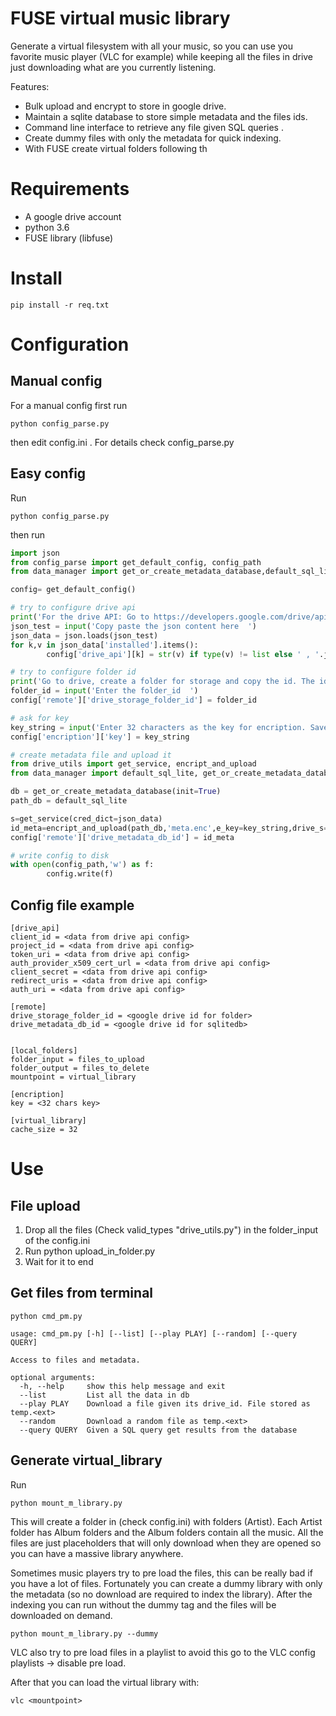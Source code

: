 # FUSE virtual music library

Generate a virtual filesystem with all your music, so you can use you favorite music player (VLC for example)
while keeping all the files in drive just downloading what are you currently listening.

Features:

* Bulk upload and encrypt to store in google drive.
* Maintain a sqlite database to store simple metadata and the files ids.
* Command line interface to retrieve any file given SQL queries .
* Create dummy files with only the metadata for quick indexing.
* With FUSE create virtual folders following th


# Requirements

* A google drive account
* python 3.6
* FUSE library (libfuse)

# Install
```
pip install -r req.txt
```

# Configuration

## Manual config
For a manual config first run
```
python config_parse.py
```
then edit config.ini . For details check config_parse.py


## Easy config

Run

```
python config_parse.py
```

then run

```python
import json
from config_parse import get_default_config, config_path
from data_manager import get_or_create_metadata_database,default_sql_lite

config= get_default_config()

# try to configure drive api
print('For the drive API: Go to https://developers.google.com/drive/api/v3/quickstart/python , Press "Enable the drive API" , "Download Client Configuration", Read the Json and paste it below')
json_test = input('Copy paste the json content here  ')
json_data = json.loads(json_test)
for k,v in json_data['installed'].items():
        config['drive_api'][k] = str(v) if type(v) != list else ' , '.join(v)

# try to configure folder id
print('Go to drive, create a folder for storage and copy the id. The id is in the URL https://drive.google.com/drive/folders/<FOLDER_ID>')
folder_id = input('Enter the folder_id  ')
config['remote']['drive_storage_folder_id'] = folder_id

# ask for key
key_string = input('Enter 32 characters as the key for encription. Save the key somewhere if you lose it you wont be able to access the virtualFiles.  ')
config['encription']['key'] = key_string

# create metadata file and upload it
from drive_utils import get_service, encript_and_upload
from data_manager import default_sql_lite, get_or_create_metadata_database

db = get_or_create_metadata_database(init=True)
path_db = default_sql_lite

s=get_service(cred_dict=json_data)
id_meta=encript_and_upload(path_db,'meta.enc',e_key=key_string,drive_s=s,parent_folder=folder_id)
config['remote']['drive_metadata_db_id'] = id_meta

# write config to disk
with open(config_path,'w') as f:
        config.write(f)

```

## Config file example


```
[drive_api]
client_id = <data from drive api config>
project_id = <data from drive api config>
token_uri = <data from drive api config>
auth_provider_x509_cert_url = <data from drive api config>
client_secret = <data from drive api config>
redirect_uris = <data from drive api config>
auth_uri = <data from drive api config>

[remote]
drive_storage_folder_id = <google drive id for folder>
drive_metadata_db_id = <google drive id for sqlitedb>


[local_folders]
folder_input = files_to_upload
folder_output = files_to_delete
mountpoint = virtual_library

[encription]
key = <32 chars key>

[virtual_library]
cache_size = 32
```


# Use

## File upload

1. Drop all the files (Check valid_types "drive_utils.py") in the folder_input of the config.ini
2. Run python upload_in_folder.py
3. Wait for it to end

## Get files from terminal
```
python cmd_pm.py
```

```
usage: cmd_pm.py [-h] [--list] [--play PLAY] [--random] [--query QUERY]

Access to files and metadata.

optional arguments:
  -h, --help     show this help message and exit
  --list         List all the data in db
  --play PLAY    Download a file given its drive_id. File stored as temp.<ext>
  --random       Download a random file as temp.<ext>
  --query QUERY  Given a SQL query get results from the database
```

## Generate virtual_library

Run
```
python mount_m_library.py
```
This will create a folder in <mountpoint> (check config.ini) with folders (Artist). Each Artist folder has Album folders and the Album folders contain all the music. All the files are just placeholders that will only download when they are opened so you can have a massive library anywhere.

Sometimes music players try to pre load the files, this can be really bad if you have a lot of files. Fortunately you can create a dummy library with only the metadata (so no download are required to index the library). After the indexing you can run without the dummy tag and the files will be downloaded on demand.
```
python mount_m_library.py --dummy
```

VLC also try to pre load files in a playlist to avoid this go to the VLC config playlists ->  disable pre load.

After that you can load the virtual library with:
```
vlc <mountpoint>
```

